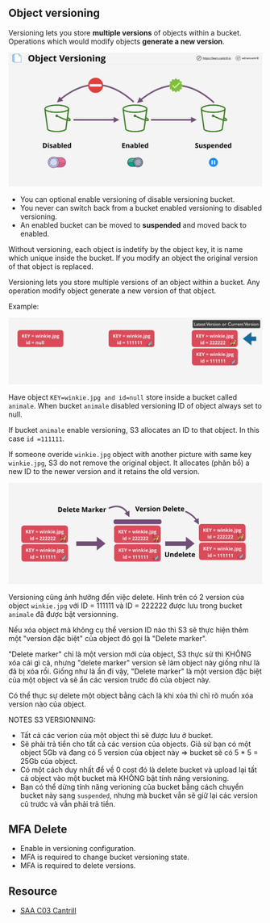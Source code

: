 ## Object versioning

Versioning lets you store **multiple versions** of objects within a bucket. Operations which would modify objects **generate a new version**.

![](images/s3-versioning-1.png)

- You can optional enable versioning of disable versioning bucket.
- You never can switch back from a bucket enabled versioning to disabled versioning.
- An enabled bucket can be moved to **suspended** and moved back to enabled.

Without versioning, each object is indetify by the object key, it is name which unique inside the bucket. If you modify an object the original version of that object is replaced.

Versioning lets you store multiple versions of an object within a bucket. Any operation modify object generate a new version of that object.

Example:

![](images/s3-versioning-2.png)

Have object `KEY=winkie.jpg and id=null` store inside a bucket called `animale`. When bucket `animale` disabled versioning ID of object always set to null.

If bucket `animale` enable versioning, S3 allocates an ID to that object. In this case `id =111111`.

If someone overide `winkie.jpg` object with another picture with same key `winkie.jpg`, S3 do not remove the original object. It allocates (phân bổ) a new ID to the newer version and it retains the old version.

![](images/s3-versioning-4.png)

Versioning cũng ảnh hưởng đến việc delete. Hình trên có 2 version của object `winkie.jpg` với ID = 111111 và ID = 222222 được lưu trong bucket `animale` đã được bật versionning.

Nếu xóa object mà không cụ thể version ID nào thì S3 sẽ thực hiện thêm một "version đặc biệt" của object đó gọi là "Delete marker".

"Delete marker" chỉ là một version mới của object, S3 thực sử thì KHÔNG xóa cái gì cả, nhưng "delete marker" version sẽ làm object này giống như là đã bị xóa rồi. Giống như là ẩn đi vậy, "Delete marker" là một version đặc biệt của một object và sẽ ẩn các version trước đó của object này.

Có thể thực sự delete một object bằng cách là khi xóa thì chỉ rõ muốn xóa version nào của object.

NOTES S3 VERSIONNING:
- Tất cả các verion của một object thì sẽ được lưu ở bucket.
- Sẽ phải trả tiền cho tất cả các version của objects. Giả sử bạn có một object 5Gb và đang có 5 version của object này => bucket sẽ có 5 * 5 = 25Gb của object.
- Có một cách duy nhất để về 0 cost đó là delete bucket và upload lại tất cả object vào một bucket mà KHÔNG bật tính năng versioning.
- Bạn có thể dừng tính năng verioning của bucket bằng cách chuyển bucket này sang `suspended`, nhưng mà bucket vẫn sẽ giữ lại các version cũ trước và vẫn phải trả tiền.

## MFA Delete

- Enable in versioning configuration.
- MFA is required to change bucket versioning state.
- MFA is required to delete versions.

## Resource

- [SAA C03 Cantrill](https://learn.cantrill.io/p/aws-certified-solutions-architect-associate-saa-c03)